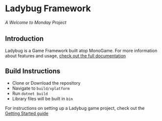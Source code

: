 # Ladybug Framework
###### A Welcome to Monday Project

## Introduction

Ladybug is a Game Framework built atop MonoGame. For more information about features and usage, [check out the full documentation](http://m-r-williams.com/ladybug)

## Build Instructions

- Clone or Download the repository
- Navigate to `build/xplatform`
- Run `dotnet build`
- Library files will be built in `bin`

For instructions on setting up a Ladybug game project, check out the [Getting Started guide](http://m-r-williams.com/ladybug/articles/installation.html)